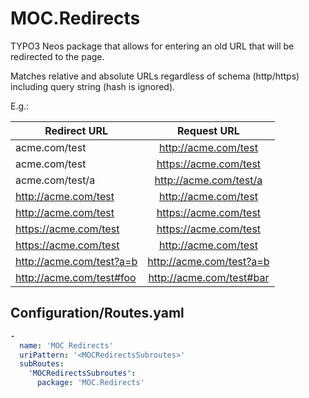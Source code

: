 MOC.Redirects
=============

TYPO3 Neos package that allows for entering an old URL that will be redirected to the page.

Matches relative and absolute URLs regardless of schema (http/https) including query string (hash is ignored).

E.g.:

| Redirect URL             | Request URL              |
| ------------------------ |:------------------------:|
| acme.com/test            | http://acme.com/test     |
| acme.com/test            | https://acme.com/test    |
| acme.com/test/a          | http://acme.com/test/a   |
| http://acme.com/test     | http://acme.com/test     |
| http://acme.com/test     | https://acme.com/test    |
| https://acme.com/test    | https://acme.com/test    |
| https://acme.com/test    | http://acme.com/test     |
| http://acme.com/test?a=b | http://acme.com/test?a=b |
| http://acme.com/test#foo | http://acme.com/test#bar |

Configuration/Routes.yaml
-------------------------

```yaml
-
  name: 'MOC Redirects'
  uriPattern: '<MOCRedirectsSubroutes>'
  subRoutes:
    'MOCRedirectsSubroutes':
      package: 'MOC.Redirects'
```